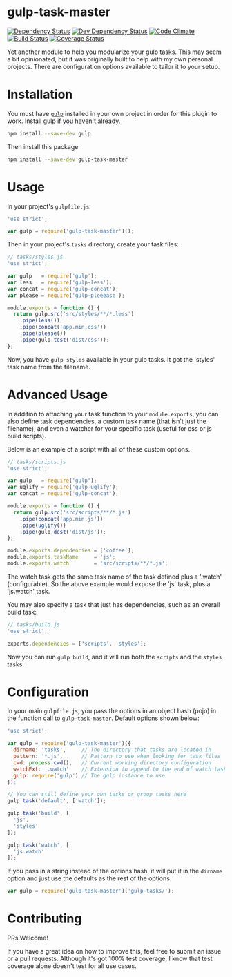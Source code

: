# gulp-task-master

[![Dependency Status](http://img.shields.io/david/ksmithut/gulp-task-master.svg?style=flat)](https://david-dm.org/ksmithut/gulp-task-master)
[![Dev Dependency Status](http://img.shields.io/david/dev/ksmithut/gulp-task-master.svg?style=flat)](https://david-dm.org/ksmithut/gulp-task-master)
[![Code Climate](http://img.shields.io/codeclimate/github/ksmithut/gulp-task-master.svg?style=flat)](https://codeclimate.com/github/ksmithut/gulp-task-master)
[![Build Status](http://img.shields.io/travis/ksmithut/gulp-task-master.svg?style=flat)](https://travis-ci.org/ksmithut/gulp-task-master)
[![Coverage Status](http://img.shields.io/codeclimate/coverage/github/ksmithut/gulp-task-master.svg?style=flat)](https://codeclimate.com/github/ksmithut/gulp-task-master)

Yet another module to help you modularize your gulp tasks. This may seem a bit
opinionated, but it was originally built to help with my own personal projects.
There are configuration options available to tailor it to your setup.

# Installation

You must have [`gulp`](https://www.npmjs.org/package/gulp) installed in your own
project in order for this plugin to work. Install gulp if you haven't already.

```bash
npm install --save-dev gulp
```

Then install this package

```bash
npm install --save-dev gulp-task-master
```

# Usage

In your project's `gulpfile.js`:

```javascript
'use strict';

var gulp = require('gulp-task-master')();
```

Then in your project's `tasks` directory, create your task files:

```javascript
// tasks/styles.js
'use strict';

var gulp   = require('gulp');
var less   = require('gulp-less');
var concat = require('gulp-concat');
var please = require('gulp-pleeease');

module.exports = function () {
  return gulp.src('src/styles/**/*.less')
    .pipe(less())
    .pipe(concat('app.min.css'))
    .pipe(please())
    .pipe(gulp.test('dist/css'));
};
```

Now, you have `gulp styles` available in your gulp tasks. It got the 'styles'
task name from the filename.

# Advanced Usage

In addition to attaching your task function to your `module.exports`, you can
also define task dependencies, a custom task name (that isn't just the
filename), and even a watcher for your specific task (useful for css or js build
scripts).

Below is an example of a script with all of these custom options.

```javascript
// tasks/scripts.js
'use strict';

var gulp   = require('gulp');
var uglify = require('gulp-uglify');
var concat = require('gulp-concat');

module.exports = function () {
  return gulp.src('src/scripts/**/*.js')
    .pipe(concat('app.min.js'))
    .pipe(uglify())
    .pipe(gulp.dest('dist/js'));
};

module.exports.dependencies = ['coffee'];
module.exports.taskName     = 'js';
module.exports.watch        = 'src/scripts/**/*.js';
```

The watch task gets the same task name of the task defined plus a '.watch'
(configurable). So the above example would expose the 'js' task, plus a
'js.watch' task.

You may also specify a task that just has dependencies, such as an overall build
task:

```javascript
// tasks/build.js
'use strict';

exports.dependencies = ['scripts', 'styles'];
```

Now you can run `gulp build`, and it will run both the `scripts` and the
`styles` tasks.

# Configuration

In your main `gulpfile.js`, you pass the options in an object hash (pojo) in the
function call to `gulp-task-master`. Default options shown below:

```javascript
'use strict';

var gulp = require('gulp-task-master')({
  dirname: 'tasks',     // The directory that tasks are located in
  pattern: '*.js',      // Pattern to use when looking for task files
  cwd: process.cwd(),   // Current working directory configuration
  watchExt: '.watch'    // Extension to append to the end of watch tasks
  gulp: require('gulp') // The gulp instance to use
});

// You can still define your own tasks or group tasks here
gulp.task('default', ['watch']);

gulp.task('build', [
  'js',
  'styles'
]);

gulp.task('watch', [
  'js.watch'
]);
```

If you pass in a string instead of the options hash, it will put it in the
`dirname` option and just use the defaults as the rest of the options.

```javascript
var gulp = require('gulp-task-master')('gulp-tasks/');
```

# Contributing

PRs Welcome!

If you have a great idea on how to improve this, feel free to submit an issue
or a pull requests. Although it's got 100% test coverage, I know that test
coverage alone doesn't test for all use cases.
